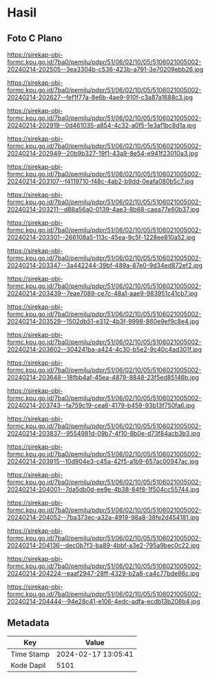 # Hasil

## Foto C Plano

https://sirekap-obj-formc.kpu.go.id/7ba0/pemilu/pdpr/51/06/02/10/05/5106021005002-20240214-202505--3ea3304b-c536-423b-a791-3e70209ebb26.jpg

https://sirekap-obj-formc.kpu.go.id/7ba0/pemilu/pdpr/51/06/02/10/05/5106021005002-20240214-202627--fef1f77a-8e6b-4ae9-910f-c3a87a1688c3.jpg

https://sirekap-obj-formc.kpu.go.id/7ba0/pemilu/pdpr/51/06/02/10/05/5106021005002-20240214-202919--0d461035-a854-4c32-a0f5-1e3af1bc8d1a.jpg

https://sirekap-obj-formc.kpu.go.id/7ba0/pemilu/pdpr/51/06/02/10/05/5106021005002-20240214-202949--20b9b327-19f1-43a9-8e54-e941f23010a3.jpg

https://sirekap-obj-formc.kpu.go.id/7ba0/pemilu/pdpr/51/06/02/10/05/5106021005002-20240214-203107--f4119710-f48c-4ab2-b9dd-0eafa080b5c7.jpg

https://sirekap-obj-formc.kpu.go.id/7ba0/pemilu/pdpr/51/06/02/10/05/5106021005002-20240214-203211--d88a56a0-0139-4ae3-8b68-caea77e60b37.jpg

https://sirekap-obj-formc.kpu.go.id/7ba0/pemilu/pdpr/51/06/02/10/05/5106021005002-20240214-203301--266108a5-113c-45ea-9c5f-1228ee810a52.jpg

https://sirekap-obj-formc.kpu.go.id/7ba0/pemilu/pdpr/51/06/02/10/05/5106021005002-20240214-203347--3a442244-39bf-489a-87e0-9d34ed872ef2.jpg

https://sirekap-obj-formc.kpu.go.id/7ba0/pemilu/pdpr/51/06/02/10/05/5106021005002-20240214-203439--7eae7089-ce7c-48a1-aae9-983951c41cb7.jpg

https://sirekap-obj-formc.kpu.go.id/7ba0/pemilu/pdpr/51/06/02/10/05/5106021005002-20240214-203529--1502db51-e312-4b3f-9998-860e9ef9c8e4.jpg

https://sirekap-obj-formc.kpu.go.id/7ba0/pemilu/pdpr/51/06/02/10/05/5106021005002-20240214-203602--304241ba-a424-4c30-b5e2-9c40c4ad301f.jpg

https://sirekap-obj-formc.kpu.go.id/7ba0/pemilu/pdpr/51/06/02/10/05/5106021005002-20240214-203648--18fbb4af-45ea-4878-8848-23f5ed85146b.jpg

https://sirekap-obj-formc.kpu.go.id/7ba0/pemilu/pdpr/51/06/02/10/05/5106021005002-20240214-203743--fa759c19-cea6-4179-b459-93b13f750fa6.jpg

https://sirekap-obj-formc.kpu.go.id/7ba0/pemilu/pdpr/51/06/02/10/05/5106021005002-20240214-203837--9554981d-09b7-4f10-8b0e-d73f84acb3b3.jpg

https://sirekap-obj-formc.kpu.go.id/7ba0/pemilu/pdpr/51/06/02/10/05/5106021005002-20240214-203915--10d904e3-c45a-42f5-a1b9-657ac00947ac.jpg

https://sirekap-obj-formc.kpu.go.id/7ba0/pemilu/pdpr/51/06/02/10/05/5106021005002-20240214-204001--7da5db0d-ee9e-4b38-84f8-1f504cc55744.jpg

https://sirekap-obj-formc.kpu.go.id/7ba0/pemilu/pdpr/51/06/02/10/05/5106021005002-20240214-204052--7ba373ec-a32a-4919-98a8-38fe2d454181.jpg

https://sirekap-obj-formc.kpu.go.id/7ba0/pemilu/pdpr/51/06/02/10/05/5106021005002-20240214-204136--dec0b7f3-ba89-4bbf-a3e2-795a9bec0c22.jpg

https://sirekap-obj-formc.kpu.go.id/7ba0/pemilu/pdpr/51/06/02/10/05/5106021005002-20240214-204224--eaaf2947-28ff-4329-b2a8-ca4c77bde86c.jpg

https://sirekap-obj-formc.kpu.go.id/7ba0/pemilu/pdpr/51/06/02/10/05/5106021005002-20240214-204444--94e28c41-e106-4edc-adfa-ecdb13b208b4.jpg


## Metadata

| Key        | Value               |
| ---------- | ------------------- |
| Time Stamp | 2024-02-17 13:05:41 |
| Kode Dapil | 5101                |



